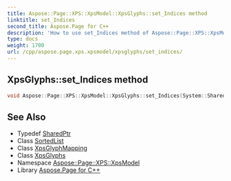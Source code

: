 ```yaml
---
title: Aspose::Page::XPS::XpsModel::XpsGlyphs::set_Indices method
linktitle: set_Indices
second_title: Aspose.Page for C++
description: 'How to use set_Indices method of Aspose::Page::XPS::XpsModel::XpsGlyphs class in C++.'
type: docs
weight: 1700
url: /cpp/aspose.page.xps.xpsmodel/xpsglyphs/set_indices/
---
```

## XpsGlyphs::set_Indices method




```cpp
void Aspose::Page::XPS::XpsModel::XpsGlyphs::set_Indices(System::SharedPtr<System::Collections::Generic::SortedList<int32_t, System::SharedPtr<XpsGlyphMapping>>> value)
```

## See Also

* Typedef [SharedPtr](../../../system/sharedptr/)
* Class [SortedList](../../../system.collections.generic/sortedlist/)
* Class [XpsGlyphMapping](../../xpsglyphmapping/)
* Class [XpsGlyphs](../)
* Namespace [Aspose::Page::XPS::XpsModel](../../)
* Library [Aspose.Page for C++](../../../)
